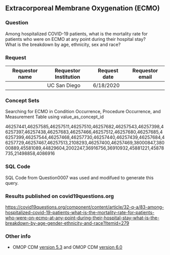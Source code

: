 ## Extracorporeal Membrane Oxygenation (ECMO)

### Question
Among hospitalized COVID-19 patients, what is the mortality rate for <br>
patients who were on ECMO at any point during their hospital stay? <br>
What is the breakdown by age, ethnicity, sex and race?


### Request
| Requestor name | Requestor Institution| Request date | Requestor email        |
|----------------|----------------------|--------------|------------------------|
|     | UC San Diego         | 6/18/2020    |  |


### Concept Sets
Searching for ECMO in Condition Occurrence, Procedure Occurrence, and Measurement Table using value_as_concept_id

46257441,46257585,46257511,46257510,46257682,46257543,46257398,46257397,46257438,46257683,46257466,46257512,46257680,46257685,46257399,46257544,46257468,46257730,46257440,46257439,46257684,46257729,46257467,46257513,2108293,46257400,46257469,38000847,38000889,45581089,44829604,2002247,36916756,36910932,45881221,45878735,21498858,4086916


### SQL Code
SQL Code from Question0007 was used and modifued to generate this query.


### Results published on covid19questions.org
https://covid19questions.org/component/content/article/32-q-a/83-among-hospitalized-covid-19-patients-what-is-the-mortality-rate-for-patients-who-were-on-ecmo-at-any-point-during-their-hospital-stay-what-is-the-breakdown-by-age-gender-ethnicity-and-race?Itemid=279

### Other info
  * OMOP CDM [version 5.3](https://github.com/OHDSI/CommonDataModel/releases/tag/v5.3.0) and OMOP CDM [version 6.0](https://github.com/OHDSI/CommonDataModel/wiki)
